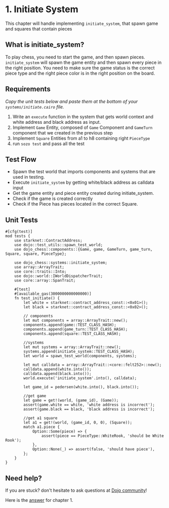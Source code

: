 # 1. Initiate System

This chapter will handle implementing `initiate_system`, that spawn game and squares that contain pieces

## What is initiate_system?

To play chess, you need to start the game, and then spawn pieces. `initiate_system` will spawn the game entity and then spawn every piece in the right position. You need to make sure the game status is the correct piece type and the right piece color is in the right position on the board.

## Requirements

_Copy the unit tests below and paste them at the bottom of your `systems/initiate.cairo` file._

1. Write an `execute` function in the system that gets world context and white address and black address as input.
2. Implement `Game` Entity, composed of `Game` Component and `GameTurn` component that we created in the previous step
3. Implement `Square` Entities from a1 to h8 containing right `PieceType`
4. run `sozo test` and pass all the test

## Test Flow

- Spawn the test world that imports components and systems that are used in testing.
- Execute `initiate_system` by getting white/black address as calldata input
- Get the game entity and piece entity created during initiate_system.
- Check if the game is created correctly
- Check if the Piece has pieces located in the correct Square.

## Unit Tests

```rust,ignore
#[cfg(test)]
mod tests {
    use starknet::ContractAddress;
    use dojo::test_utils::spawn_test_world;
    use dojo_chess::components::{Game, game, GameTurn, game_turn, Square, square, PieceType};

    use dojo_chess::systems::initiate_system;
    use array::ArrayTrait;
    use core::traits::Into;
    use dojo::world::IWorldDispatcherTrait;
    use core::array::SpanTrait;

    #[test]
    #[available_gas(3000000000000000)]
    fn test_initiate() {
        let white = starknet::contract_address_const::<0x01>();
        let black = starknet::contract_address_const::<0x02>();

        // components
        let mut components = array::ArrayTrait::new();
        components.append(game::TEST_CLASS_HASH);
        components.append(game_turn::TEST_CLASS_HASH);
        components.append(square::TEST_CLASS_HASH);

        //systems
        let mut systems = array::ArrayTrait::new();
        systems.append(initiate_system::TEST_CLASS_HASH);
        let world = spawn_test_world(components, systems);

        let mut calldata = array::ArrayTrait::<core::felt252>::new();
        calldata.append(white.into());
        calldata.append(black.into());
        world.execute('initiate_system'.into(), calldata);

        let game_id = pedersen(white.into(), black.into());

        //get game
        let game = get!(world, (game_id), (Game));
        assert(game.white == white, 'white address is incorrect');
        assert(game.black == black, 'black address is incorrect');

        //get a1 square
        let a1 = get!(world, (game_id, 0, 0), (Square));
        match a1.piece {
            Option::Some(piece) => {
                assert(piece == PieceType::WhiteRook, 'should be White Rook');
            },
            Option::None(_) => assert(false, 'should have piece'),
        };
    }
}
```

## Need help?

If you are stuck? don't hesitate to ask questions at [Dojo community](https://discord.gg/akd2yfuRS3)!

Here is the [answer](https://github.com/rkdud007/chess-dojo/blob/tutorialv2/src/systems/initiate.cairo) for chapter 1.
